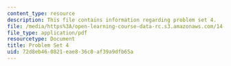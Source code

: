```yaml
---
content_type: resource
description: This file contains information regarding problem set 4.
file: /media/https%3A/open-learning-course-data-rc.s3.amazonaws.com/14-05-intermediate-macroeconomics-spring-2013/72d8eb460821eae836c0af39a9dfb65a_MIT14_05S13_pset4.pdf
file_type: application/pdf
resourcetype: Document
title: Problem Set 4
uid: 72d8eb46-0821-eae8-36c0-af39a9dfb65a
---
```

